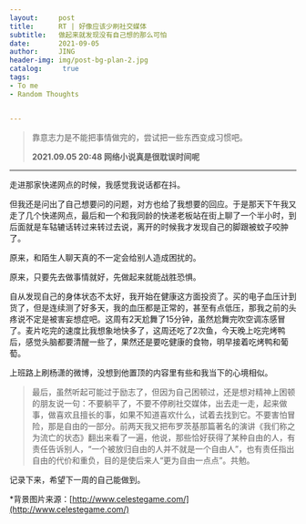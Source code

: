```yaml
---
layout:     post
title:      RT | 好像应该少刷社交媒体
subtitle:   做起来就发现没有自己想的那么可怕
date:       2021-09-05
author:     JING
header-img: img/post-bg-plan-2.jpg
catalog: 	 true
tags:
- To me
- Random Thoughts


---
```




> 靠意志力是不能把事情做完的，尝试把一些东西变成习惯吧。
>
> **2021.09.05  20:48  网络小说真是很耽误时间呢**

------



走进那家快递网点的时候，我感觉我说话都在抖。

但我还是问出了自己想要问的问题，对方也给了我想要的回应。于是那天下午我又走了几个快递网点，最后和一个和我同龄的快递老板站在街上聊了一个半小时，到后面就是车轱辘话转过来转过去说，离开的时候我才发现自己的脚跟被蚊子咬肿了。

原来，和陌生人聊天真的不一定会给别人造成困扰的。

原来，只要先去做事情就好，先做起来就能战胜恐惧。

自从发现自己的身体状态不太好，我开始在健康这方面投资了。买的电子血压计到货了，但是连续测了好多天，我的血压都是正常的，甚至有点低压，那我之前的头疼说不定是被害妄想症吧。这周有2天尬舞了15分钟，虽然尬舞完吹空调冻感冒了。麦片吃完的速度比我想象地快多了，这周还吃了2次鱼，今天晚上吃完烤鸭后，感觉头脑都要清醒一些了，果然还是要吃健康的食物，明早接着吃烤鸭和葡萄。

上班路上刷杨潇的微博，没想到他置顶的内容里有些和我当下的心境相似。

> 最后，虽然听起可能过于励志了，但因为自己困顿过，还是想对精神上困顿的朋友说一句：不要躺平了，不要不停刷社交媒体，出去走一走，起来做事，做喜欢且擅长的事，如果不知道喜欢什么，试着去找到它。不要害怕冒险，那是自由的一部分。前两天我又把布罗茨基那篇著名的演讲《我们称之为流亡的状态》翻出来看了一遍，他说，那些恰好获得了某种自由的人，有责任告诉别人，“一个被放归自由的人并不就是一个自由人”，也有责任指出自由的代价和重负，目的是使后来人“更为自由一点点”。共勉。

记录下来，希望下一周的自己能做到。



*背景图片来源：[http://www.celestegame.com/](http://www.celestegame.com/)
